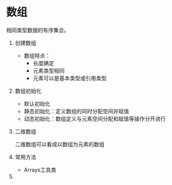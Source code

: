 # 数组

相同类型数据的有序集合。

1. 创建数组

    * 数组特点：
        * 长度确定
        * 元素类型相同
        * 元素可以是基本类型或引用类型

2. 数组初始化

    * 默认初始化
    * 静态初始化：定义数组的同时分配空间并赋值
    * 动态初始化：数组定义与元素空间分配和赋值等操作分开进行

3. 二维数组

    二维数组可以看成以数组为元素的数组

4. 常用方法

    * Arrays工具类

5. 